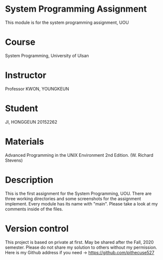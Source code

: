 # System Programming Assignment
This module is for the system programming assignment, UOU

# Course
System Programming, University of Ulsan

# Instructor
Professor KWON, YOUNGKEUN

# Student
JI, HONGGEUN     20152262

# Materials
Advanced Programming in the UNIX Environment 2nd Edition. (W. Richard Stevens)

# Description
This is the first assignment for the System Programming, UOU.
There are three working directories and some screenshots for the assignment implement.
Every module has its name with "main". Please take a look at my comments inside of the files.

# Version control
This project is based on private at first. May be shared after the Fall, 2020 semester.
Please do not share my solution to others without my permission.
Here is my Github address if you need -> https://github.com/pithecuse527
